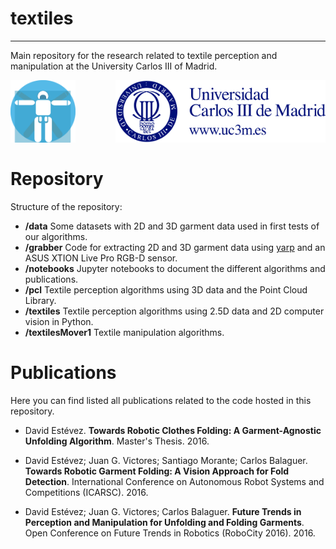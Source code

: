 # textiles
------------

Main repository for the research related to textile perception and manipulation at the University Carlos III of Madrid.

<img src="doc/images/roboticslab.png" height="100px" align= "left"> <img src="doc/images/uc3m.png" height="100px" align="right"><br><br><br><br><br><br>


# Repository
Structure of the repository:
* **/data** Some datasets with 2D and 3D garment data used in first tests of our algorithms.
* **/grabber** Code for extracting 2D and 3D garment data using [yarp](http://www.yarp.it/) and an ASUS XTION Live Pro RGB-D sensor.
* **/notebooks** Jupyter notebooks to document the different algorithms and publications.
* **/pcl** Textile perception algorithms using 3D data and the Point Cloud Library.
* **/textiles** Textile perception algorithms using 2.5D data and 2D computer vision in Python.
* **/textilesMover1** Textile manipulation algorithms.

# Publications
Here you can find listed all publications related to the code hosted in this repository.

* David Estévez. **Towards Robotic Clothes Folding: A Garment-Agnostic Unfolding Algorithm**. Master's Thesis. 2016.
* David Estévez; Juan G. Victores; Santiago Morante; Carlos Balaguer. **Towards Robotic Garment Folding: A Vision Approach for Fold Detection**. International Conference on Autonomous Robot Systems and Competitions (ICARSC). 2016.

* David Estévez; Juan G. Victores; Carlos Balaguer. **Future Trends in Perception and Manipulation for Unfolding and Folding Garments**. Open Conference on Future Trends in Robotics (RoboCity 2016). 2016.